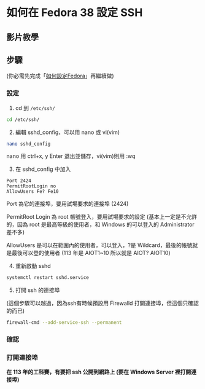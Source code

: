 # 如何在 Fedora 38 設定 SSH

## 影片教學
<!--
<video width="560" height="315" controls>
  <source src="/videos/ap-11.srv-content.mp4" type="video/mp4">
  Your browser does not support the video tag.
</video>-->

## 步驟

(你必需先完成「[如何設定Fedora](/fedora/how-to-setup-fedora-linux-2.md)」再繼續做)

### 設定

1. cd 到 `/etc/ssh/`

```bash
cd /etc/ssh/
```

2. 編輯 sshd_config，可以用 nano 或 vi(vim)

```sh
nano sshd_config
```

nano 用 ctrl+x, y Enter 退出並儲存，vi(vim)則用 :wq

3. 在 sshd_config 中加入

```
Port 2424 
PermitRootLogin no
AllowUsers Fe? Fe10
```

Port 為它的連接埠，要用試場要求的連接埠 (2424)

PermitRoot Login 為 root 帳號登入，要用試場要求的設定 (基本上一定是不允許的，因為 root 是最高等級的使用者，和 Windows 的可以登入的 Administrator 差不多)

AllowUsers 是可以在範圍內的使用者，可以登入，?是 Wildcard，最後的帳號就是最後可以登的使用者
(113 年是 AIOT1~10 所以就是 AIOT? AIOT10)

4. 重新啟動 sshd

 ```bash
 systemctl restart sshd.service
 ```


5. 打開 ssh 的連接埠

(這個步驟可以越過，因為ssh有時候預設用 Firewalld 打開連接埠，但這個只確認的而已)
```bash 
firewall-cmd --add-service-ssh --permanent
```


### 確認



### 打開連接埠
**在 113 年的工科賽，有要把 ssh 公開到網路上 (要在 Windows Server 裡打開連接埠)**
